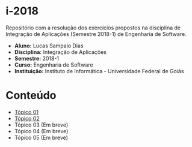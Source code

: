 # i-2018
Repositório com a resolução dos exercícios propostos na disciplina de Integração de Aplicações (Semestre 2018-1) de Engenharia de Software.

* **Aluno:** Lucas Sampaio Dias
* **Disciplina:** Integração de Aplicações
* **Semestre:** 2018-1
* **Curso:** Engenharia de Software
* **Instituição:** Instituto de Informática - Universidade Federal de Goiás

# Conteúdo
* [Tópico 01](https://github.com/sampaiodias/i-2018/tree/master/src/br/ufg/inf/sampaiodias/i2018/topico1)
* [Tópico 02](https://github.com/sampaiodias/i-2018/tree/master/src/br/ufg/inf/sampaiodias/i2018/topico2)
* Tópico 03 (Em breve)
* Tópico 04 (Em breve)
* Tópico 05 (Em breve)
